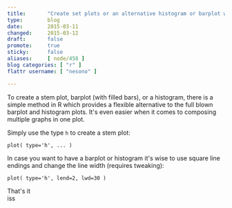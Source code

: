 ```yaml
---
title:       "Create set plots or an alternative histogram or barplot with R"
type:        blog
date:        2015-03-11
changed:     2015-03-12
draft:       false
promote:     true
sticky:      false
aliases:     [ node/458 ]
blog categories: [ "r" ]
flattr username: [ "nesono" ]

---
```


<!--more-->
To create a stem plot, barplot (with filled bars), or a histogram, there is a simple method in R which provides a flexible alternative to the full blown barplot and histogram plots.
It's even easier when it comes to composing multiple graphs in one plot.
<!--break-->

Simply use the type `h` to create a stem plot:
<pre><code class="R">plot( type='h', ... )</code></pre>
In case you want to have a barplot or histogram it's wise to use square line endings and change the line width (requires tweaking):
<pre><code class="R">plot( type='h', lend=2, lwd=30 )</code></pre>

That's it  
iss
